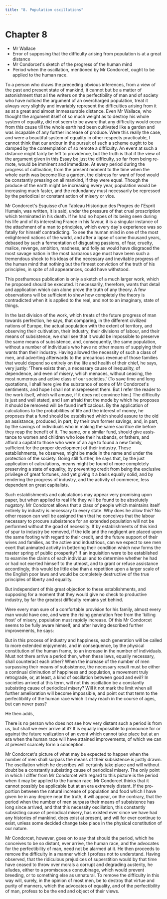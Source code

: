 ```yaml
---
title: "8. Population oscillations"
---
```


# Chapter 8


- Mr Wallace
- Error of supposing that the difficulty arising from population is at a great distance
- Mr Condorcet's sketch of the progress of the human mind
- Period when the oscillation, mentioned by Mr Condorcet, ought to be applied to the hu­man race.

To a person who draws the preceding obvious inferences, from a view of
the past and present state of mankind, it cannot but be a matter of
astonishment that all the writers on the perfectibil­ity of man and of
society who have noticed the argument of an overcharged population,
treat it always very slightly and invari­ably represent the difficulties
arising from it as at a great and al­most immeasurable distance. Even Mr
Wallace, who thought the argument itself of so much weight as to destroy
his whole system of equality, did not seem to be aware that any
difficulty would oc­cur from this cause till the whole earth had been
cultivated like a garden and was incapable of any further increase of
produce. Were this really the case, and were a beautiful system of
equality in other respects practicable, I cannot think that our ardour
in the pursuit of such a scheme ought to be damped by the contemplation
of so remote a difficulty. An event at such a distance might fairly be
left to providence, but the truth is that if the view of the argu­ment
given in this Essay be just the difficulty, so far from being re­mote,
would be imminent and immediate. At every period during the progress of
cultivation, from the present moment to the time when the whole earth
was become like a garden, the distress for want of food would be
constantly pressing on all mankind, if they were equal. Though the
produce of the earth might be increasing every year, population would be
increasing much faster, and the redundancy must necessarily be repressed
by the periodical or constant action of misery or vice.

Mr Condorcet's Esquisse d'un Tableau Historique des Pro­gres de
l'Esprit Humain, was written, it is said, under the pressure of that
cruel proscription which terminated in his death. If he had no hopes of
its being seen during his life and of its interesting France in his
favour, it is a singular instance of the attachment of a man to
principles, which every day's experience was so fatally for himself
contradicting. To see the human mind in one of the most enlightened
nations of the world, and after a lapse of some thou­sand years, debased
by such a fermentation of disgusting passions, of fear, cruelty, malice,
revenge, ambition, madness, and folly as would have disgraced the most
savage nation in the most bar­barous age must have been such a
tremendous shock to his ideas of the necessary and inevitable progress
of the human mind that nothing but the firmest conviction of the truth
of his principles, in spite of all appearances, could have withstood.

This posthumous publication is only a sketch of a much larger work,
which he proposed should be executed. It necessarily, therefore, wants
that detail and application which can alone prove the truth of any
theory. A few observations will be sufficient to shew how completely the
theory is contradicted when it is applied to the real, and not to an
imaginary, state of things.

In the last division of the work, which treats of the future progress of
man towards perfection, he says, that comparing, in the different
civilized nations of Europe, the actual population with the extent of
territory, and observing their cultivation, their industry, their
divisions of labour, and their means of subsistence, we shall see that
it would be impossible to preserve the same means of subsistence, and,
consequently, the same population, without a number of individuals who
have no other means of sup­plying their wants than their industry.
Having allowed the neces­sity of such a class of men, and adverting
afterwards to the precari­ous revenue of those families that would
depend so entirely on the life and health of their chief, he says, very
justly: 'There ex­ists then, a necessary cause of inequality, of
dependence, and even of misery, which menaces, without ceasing, the most
numerous and active class of our societies.' (To save time and long
quota­tions, I shall here give the substance of some of Mr Condorcet's
sentiments, and hope I shall not misrepresent them. But I refer the
reader to the work itself, which will amuse, if it does not convince
him.) The difficulty is just and well stated, and I am afraid that the
mode by which he proposes it should be removed will be found
in­efficacious. By the application of calculations to the probabilities
of life and the interest of money, he proposes that a fund should be
established which should assure to the old an assistance, produced, in
part, by their own former savings, and, in part, by the savings of
individuals who in making the same sacrifice die before they reap the
benefit of it. The same, or a similar fund, should give assis­tance to
women and children who lose their husbands, or fathers, and afford a
capital to those who were of an age to found a new family, sufficient
for the proper development of their industry. These establishments, he
observes, might be made in the name and under the protection of the
society. Going still further, he says that, by the just application of
calculations, means might be found of more completely preserving a state
of equality, by preventing credit from being the exclusive privilege of
great fortunes, and yet giving it a basis equally solid, and by
rendering the progress of in­dustry, and the activity of commerce, less
dependent on great capi­talists.

Such establishments and calculations may appear very promising upon
paper, but when applied to real life they will be found to be absolutely
nugatory. Mr Condorcet allows that a class of people which maintains
itself entirely by industry is necessary to every state. Why does he
allow this? No other reason can well be assigned than that he conceives
that the labour necessary to pro­cure subsistence for an extended
population will not be performed without the goad of necessity. If by
establishments of this kind of spur to industry be removed, if the idle
and the negligent are placed upon the same footing with regard to their
credit, and the future support of their wives and families, as the
active and indus­trious, can we expect to see men exert that animated
activity in bettering their condition which now forms the master spring
of public prosperity? If an inquisition were to be established to
exam­ine the claims of each individual and to determine whether he had
or had not exerted himself to the utmost, and to grant or refuse
as­sistance accordingly, this would be little else than a repetition
upon a larger scale of the English poor laws and would be com­pletely
destructive of the true principles of liberty and equality.

But independent of this great objection to these establish­ments, and
supposing for a moment that they would give no check to productive
industry, by far the greatest difficulty remains yet behind.

Were every man sure of a comfortable provision for his fam­ily, almost
every man would have one, and were the rising genera­tion free from the
'killing frost' of misery, population must rapidly increase. Of this
Mr Condorcet seems to be fully aware himself, and after having described
further improvements, he says:

But in this process of industry and happiness, each genera­tion will be
called to more extended enjoyments, and in conse­quence, by the physical
constitution of the human frame, to an in­crease in the number of
individuals. Must not there arrive a period then, when these laws,
equally necessary, shall counteract each other? When the increase of the
number of men surpassing their means of subsistence, the necessary
result must be either a contin­ual diminution of happiness and
population, a movement truly retrograde, or, at least, a kind of
oscillation between good and evil? In societies arrived at this term,
will not this oscillation be a con­stantly subsisting cause of
periodical misery? Will it not mark the limit when all further
amelioration will become impossible, and point out that term to the
perfectibility of the human race which it may reach in the course of
ages, but can never pass?

He then adds,

There is no person who does not see how very distant such a period is
from us, but shall we ever arrive at it? It is equally im­possible to
pronounce for or against the future realization of an event which cannot
take place but at an era when the human race will have attained
improvements, of which we can at present scarcely form a conception.

Mr Condorcet's picture of what may be expected to happen when the
number of men shall surpass the means of their subsis­tence is justly
drawn. The oscillation which he describes will cer­tainly take place and
will without doubt be a constantly subsisting cause of periodical
misery. The only point in which I differ from Mr Condorcet with regard
to this picture is the period when it may be applied to the human race.
Mr Condorcet thinks that it cannot possibly be applicable but at an era
extremely distant. If the pro­portion between the natural increase of
population and food which I have given be in any degree near the truth,
it will appear, on the contrary, that the period when the number of men
surpass their means of subsistence has long since arrived, and that this
neces­sity oscillation, this constantly subsisting cause of periodical
mis­ery, has existed ever since we have had any histories of mankind,
does exist at present, and will for ever continue to exist, unless some
decided change take place in the physical constitution of our nature.

Mr Condorcet, however, goes on to say that should the pe­riod, which he
conceives to be so distant, ever arrive, the human race, and the
advocates for the perfectibility of man, need not be alarmed at it. He
then proceeds to remove the difficulty in a man­ner which I profess not
to understand. Having observed, that the ridiculous prejudices of
superstition would by that time have ceased to throw over morals a
corrupt and degrading austerity, he alludes, either to a promiscuous
concubinage, which would prevent breeding, or to something else as
unnatural. To remove the diffi­culty in this way will, surely, in the
opinion of most men, be to de­stroy that virtue and purity of manners,
which the advocates of equality, and of the perfectibility of man,
profess to be the end and object of their views.

